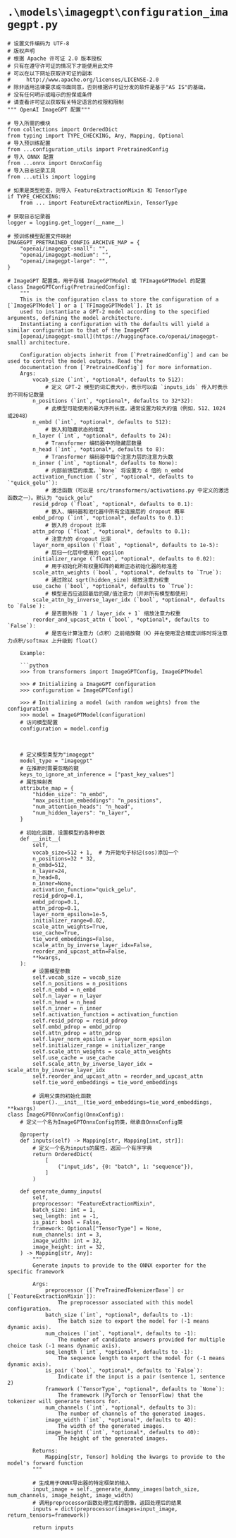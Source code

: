 # `.\models\imagegpt\configuration_imagegpt.py`

```
# 设置文件编码为 UTF-8
# 版权声明
# 根据 Apache 许可证 2.0 版本授权
# 只有在遵守许可证的情况下才能使用此文件
# 可以在以下网址获取许可证的副本
#     http://www.apache.org/licenses/LICENSE-2.0
# 除非适用法律要求或书面同意，否则根据许可证分发的软件是基于"AS IS"的基础，
# 没有任何明示或暗示的担保或条件
# 请查看许可证以获取有关特定语言的权限和限制
""" OpenAI ImageGPT 配置"""

# 导入所需的模块
from collections import OrderedDict
from typing import TYPE_CHECKING, Any, Mapping, Optional
# 导入预训练配置
from ...configuration_utils import PretrainedConfig
# 导入 ONNX 配置
from ...onnx import OnnxConfig
# 导入日志记录工具
from ...utils import logging

# 如果是类型检查，则导入 FeatureExtractionMixin 和 TensorType
if TYPE_CHECKING:
    from ... import FeatureExtractionMixin, TensorType

# 获取日志记录器
logger = logging.get_logger(__name__)

# 预训练模型配置文件映射
IMAGEGPT_PRETRAINED_CONFIG_ARCHIVE_MAP = {
    "openai/imagegpt-small": "",
    "openai/imagegpt-medium": "",
    "openai/imagegpt-large": "",
}

# ImageGPT 配置类，用于存储 ImageGPTModel 或 TFImageGPTModel 的配置
class ImageGPTConfig(PretrainedConfig):
    """
    This is the configuration class to store the configuration of a [`ImageGPTModel`] or a [`TFImageGPTModel`]. It is
    used to instantiate a GPT-2 model according to the specified arguments, defining the model architecture.
    Instantiating a configuration with the defaults will yield a similar configuration to that of the ImageGPT
    [openai/imagegpt-small](https://huggingface.co/openai/imagegpt-small) architecture.

    Configuration objects inherit from [`PretrainedConfig`] and can be used to control the model outputs. Read the
    documentation from [`PretrainedConfig`] for more information.
    Args:
        vocab_size (`int`, *optional*, defaults to 512):
            # 定义 GPT-2 模型的词汇表大小，表示可以由 `inputs_ids` 传入时表示的不同标记数量
        n_positions (`int`, *optional*, defaults to 32*32):
            # 此模型可能使用的最大序列长度。通常设置为较大的值（例如，512、1024或2048）
        n_embd (`int`, *optional*, defaults to 512):
            # 嵌入和隐藏状态的维度
        n_layer (`int`, *optional*, defaults to 24):
            # Transformer 编码器中的隐藏层数量
        n_head (`int`, *optional*, defaults to 8):
            # Transformer 编码器中每个注意力层的注意力头数
        n_inner (`int`, *optional*, defaults to None):
            # 内部前馈层的维度。`None` 将设置为 4 倍的 n_embd
        activation_function (`str`, *optional*, defaults to `"quick_gelu"`):
            # 激活函数（可以是 src/transformers/activations.py 中定义的激活函数之一）。默认为 "quick_gelu"
        resid_pdrop (`float`, *optional*, defaults to 0.1):
            # 嵌入、编码器和池化器中所有全连接层的 dropout 概率
        embd_pdrop (`int`, *optional*, defaults to 0.1):
            # 嵌入的 dropout 比率
        attn_pdrop (`float`, *optional*, defaults to 0.1):
            # 注意力的 dropout 比率
        layer_norm_epsilon (`float`, *optional*, defaults to 1e-5):
            # 层归一化层中使用的 epsilon
        initializer_range (`float`, *optional*, defaults to 0.02):
            # 用于初始化所有权重矩阵的截断正态初始化器的标准差
        scale_attn_weights (`bool`, *optional*, defaults to `True`):
            # 通过除以 sqrt(hidden_size) 缩放注意力权重
        use_cache (`bool`, *optional*, defaults to `True`):
            # 模型是否应返回最后的键/值注意力（并非所有模型都使用）
        scale_attn_by_inverse_layer_idx (`bool`, *optional*, defaults to `False`):
            # 是否额外按 `1 / layer_idx + 1` 缩放注意力权重
        reorder_and_upcast_attn (`bool`, *optional*, defaults to `False`):
            # 是否在计算注意力（点积）之前缩放键（K）并在使用混合精度训练时将注意力点积/softmax 上升级到 float()

    Example:

    ```python
    >>> from transformers import ImageGPTConfig, ImageGPTModel

    >>> # Initializing a ImageGPT configuration
    >>> configuration = ImageGPTConfig()

    >>> # Initializing a model (with random weights) from the configuration
    >>> model = ImageGPTModel(configuration)
    # 访问模型配置
    configuration = model.config
    
    
    
    # 定义模型类型为"imagegpt"
    model_type = "imagegpt"
    # 在推断时需要忽略的键
    keys_to_ignore_at_inference = ["past_key_values"]
    # 属性映射表
    attribute_map = {
        "hidden_size": "n_embd",
        "max_position_embeddings": "n_positions",
        "num_attention_heads": "n_head",
        "num_hidden_layers": "n_layer",
    }
    
    # 初始化函数，设置模型的各种参数
    def __init__(
        self,
        vocab_size=512 + 1,  # 为开始句子标记(sos)添加一个
        n_positions=32 * 32,
        n_embd=512,
        n_layer=24,
        n_head=8,
        n_inner=None,
        activation_function="quick_gelu",
        resid_pdrop=0.1,
        embd_pdrop=0.1,
        attn_pdrop=0.1,
        layer_norm_epsilon=1e-5,
        initializer_range=0.02,
        scale_attn_weights=True,
        use_cache=True,
        tie_word_embeddings=False,
        scale_attn_by_inverse_layer_idx=False,
        reorder_and_upcast_attn=False,
        **kwargs,
    ):
        # 设置模型参数
        self.vocab_size = vocab_size
        self.n_positions = n_positions
        self.n_embd = n_embd
        self.n_layer = n_layer
        self.n_head = n_head
        self.n_inner = n_inner
        self.activation_function = activation_function
        self.resid_pdrop = resid_pdrop
        self.embd_pdrop = embd_pdrop
        self.attn_pdrop = attn_pdrop
        self.layer_norm_epsilon = layer_norm_epsilon
        self.initializer_range = initializer_range
        self.scale_attn_weights = scale_attn_weights
        self.use_cache = use_cache
        self.scale_attn_by_inverse_layer_idx = scale_attn_by_inverse_layer_idx
        self.reorder_and_upcast_attn = reorder_and_upcast_attn
        self.tie_word_embeddings = tie_word_embeddings
    
        # 调用父类的初始化函数
        super().__init__(tie_word_embeddings=tie_word_embeddings, **kwargs)
class ImageGPTOnnxConfig(OnnxConfig):
    # 定义一个名为ImageGPTOnnxConfig的类，继承自OnnxConfig类

    @property
    def inputs(self) -> Mapping[str, Mapping[int, str]]:
        # 定义一个名为inputs的属性，返回一个有序字典
        return OrderedDict(
            [
                ("input_ids", {0: "batch", 1: "sequence"}),
            ]
        )

    def generate_dummy_inputs(
        self,
        preprocessor: "FeatureExtractionMixin",
        batch_size: int = 1,
        seq_length: int = -1,
        is_pair: bool = False,
        framework: Optional["TensorType"] = None,
        num_channels: int = 3,
        image_width: int = 32,
        image_height: int = 32,
    ) -> Mapping[str, Any]:
        """
        Generate inputs to provide to the ONNX exporter for the specific framework

        Args:
            preprocessor ([`PreTrainedTokenizerBase`] or [`FeatureExtractionMixin`]):
                The preprocessor associated with this model configuration.
            batch_size (`int`, *optional*, defaults to -1):
                The batch size to export the model for (-1 means dynamic axis).
            num_choices (`int`, *optional*, defaults to -1):
                The number of candidate answers provided for multiple choice task (-1 means dynamic axis).
            seq_length (`int`, *optional*, defaults to -1):
                The sequence length to export the model for (-1 means dynamic axis).
            is_pair (`bool`, *optional*, defaults to `False`):
                Indicate if the input is a pair (sentence 1, sentence 2)
            framework (`TensorType`, *optional*, defaults to `None`):
                The framework (PyTorch or TensorFlow) that the tokenizer will generate tensors for.
            num_channels (`int`, *optional*, defaults to 3):
                The number of channels of the generated images.
            image_width (`int`, *optional*, defaults to 40):
                The width of the generated images.
            image_height (`int`, *optional*, defaults to 40):
                The height of the generated images.

        Returns:
            Mapping[str, Tensor] holding the kwargs to provide to the model's forward function
        """

        # 生成用于ONNX导出器的特定框架的输入
        input_image = self._generate_dummy_images(batch_size, num_channels, image_height, image_width)
        # 调用preprocessor函数处理生成的图像，返回处理后的结果
        inputs = dict(preprocessor(images=input_image, return_tensors=framework))

        return inputs
```